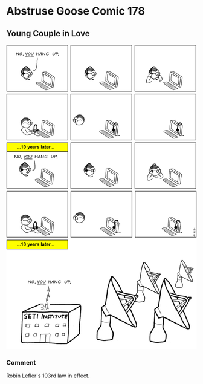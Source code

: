 # Abstruse Goose Comic 178
## Young Couple in Love

![image](comics/young_love.png)
### Comment
Robin Lefler's 103rd law in effect.
